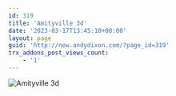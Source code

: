 ```yaml
---
id: 319
title: 'Amityville 3d'
date: '2023-03-17T13:45:10+00:00'
layout: page
guid: 'http://new.andydixon.com/?page_id=319'
trx_addons_post_views_count:
    - '1'
---
```


![Amityville 3d](https://i0.wp.com/assets.g8x2.ldn.idrivee2-23.com/posters/Amityville%203d%2001.jpg?w=1200&ssl=1 "Amityville 3d")